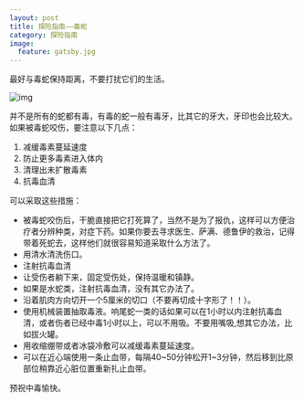 ```yaml
---
layout: post
title: 探险指南——毒蛇
category: 探险指南
image:
  feature: gatsby.jpg
---
```


最好与毒蛇保持距离，不要打扰它们的生活。

![img](http://upload.wikimedia.org/wikipedia/commons/6/66/Indiancobra.jpg)

并不是所有的蛇都有毒，有毒的蛇一般有毒牙，比其它的牙大，牙印也会比较大。如果被毒蛇咬伤，要注意以下几点：
<ol>
<li>减缓毒素蔓延速度</li>
<li>防止更多毒素进入体内</li>
<li>清理出未扩散毒素</li>
<li>抗毒血清</li>
</ol>

可以采取这些措施：

<ul>
<li>被毒蛇咬伤后，干脆直接把它打死算了，当然不是为了报仇，这样可以方便治疗者分辨种类，对症下药。如果你要去寻求医生、萨满、德鲁伊的救治，记得带着死蛇去，这样他们就很容易知道采取什么方法了。</li>
<li>用清水清洗伤口。</li>
<li>注射抗毒血清</li>
<li>让受伤者躺下来，固定受伤处，保持温暖和镇静。</li>
<li>如果是水蛇类，注射抗毒血清，没有其它办法了。</li>
<li>沿着肌肉方向切开一个5厘米的切口（不要再切成十字形了！！）。</li>
<li>使用机械装置抽取毒液。响尾蛇一类的话如果可以在1小时以内注射抗毒血清，或者伤者已经中毒1小时以上，可以不用吸。不要用嘴吸,想其它办法，比如拔火罐。</li>
<li>用收缩绷带或者冰袋冷敷可以减缓毒素蔓延速度。</li>
<li>可以在近心端使用一条止血带，每隔40~50分钟松开1~3分钟，然后移到比原部位稍靠近心脏位置重新扎止血带。</li>
</ul>

预祝中毒愉快。
